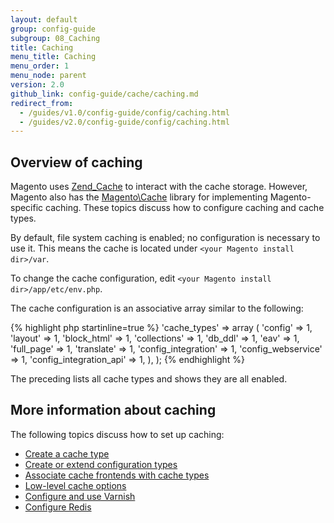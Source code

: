 ```yaml
---
layout: default
group: config-guide
subgroup: 08_Caching
title: Caching
menu_title: Caching
menu_order: 1
menu_node: parent
version: 2.0
github_link: config-guide/cache/caching.md
redirect_from: 
  - /guides/v1.0/config-guide/config/caching.html
  - /guides/v2.0/config-guide/config/caching.html
---
```


<h2 id="m2devgde-cache-explore">Overview of caching</h2>
Magento uses <a href="http://framework.zend.com/manual/1.12/en/zend.cache.html" target="_blank">Zend_Cache</a> to interact with the cache storage. However, Magento also has the <a href="{{ site.mage2000url }}lib/internal/Magento/Framework/Cache" target="_blank">Magento\Cache</a> library for implementing Magento-specific caching. These topics discuss how to configure caching and cache types.

<div class="bs-callout bs-callout-info" id="info">
	<p>By default, file system caching is enabled; no configuration is necessary to use it. This means the cache is located under <code>&lt;your Magento install dir>/var</code>.</p>
</div> 

To change the cache configuration, edit `<your Magento install dir>/app/etc/env.php`.

The cache configuration is an associative array similar to the following:

{% highlight php startinline=true %}
'cache_types' =>
	array (
		'config' => 1,
		'layout' => 1,
		'block_html' => 1,
		'collections' => 1,
		'db_ddl' => 1,
		'eav' => 1,
		'full_page' => 1,
		'translate' => 1,
		'config_integration' => 1,
		'config_webservice' => 1,
		'config_integration_api' => 1,
	),
); 
{% endhighlight %}

The preceding lists all cache types and shows they are all enabled.

<h2 id="m2devgde-cache-more">More information about caching</h2>
The following topics discuss how to set up caching:

*	<a href="{{page.baseurl}}config-guide/config/caching-cache-type.html">Create a cache type</a>
*	<a href="{{page.baseurl}}config-guide/config/config-create.html">Create or extend configuration types</a>
*	<a href="{{page.baseurl}}config-guide/config/caching_frontend-cache-types.html">Associate cache frontends with cache types</a>
*	<a href="{{page.baseurl}}config-guide/config/caching_low-level.html">Low-level cache options</a>
*	<a href="{{page.baseurl}}config-guide/varnish/config-varnish.html">Configure and use Varnish</a>
*	<a href="{{page.baseurl}}config-guide/redis/config-redis.html">Configure Redis</a>
